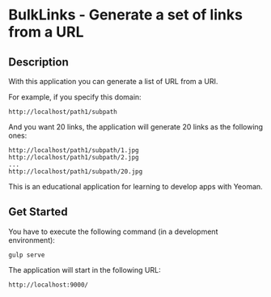 # BulkLinks - Generate a set of links from a URL


## Description

With this application you can generate a list of URL from a URI.

For example, if you specify this domain:
```
http://localhost/path1/subpath
```

And you want 20 links, the application will generate 20 links as the following ones:

```
http://localhost/path1/subpath/1.jpg
http://localhost/path1/subpath/2.jpg
...
http://localhost/path1/subpath/20.jpg
```

This is an educational application for learning to develop apps with Yeoman.


## Get Started

You have to execute the following command (in a development environment):

```
gulp serve
```

The application will start in the following URL:
```
http://localhost:9000/
```
